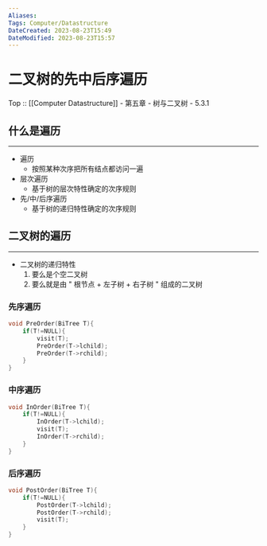 ```yaml
---
Aliases: 
Tags: Computer/Datastructure 
DateCreated: 2023-08-23T15:49
DateModified: 2023-08-23T15:57
---
```

# 二叉树的先中后序遍历

Top :: [[Computer Datastructure]] - 第五章 - 树与二叉树 - 5.3.1

## 什么是遍历
---
- 遍历
	- 按照某种次序把所有结点都访问一遍
- 层次遍历
	- 基于树的层次特性确定的次序规则
- 先/中/后序遍历
	- 基于树的递归特性确定的次序规则

## 二叉树的遍历
---
- 二叉树的递归特性
	1. 要么是个空二叉树
	2. 要么就是由 " 根节点 + 左子树 + 右子树 " 组成的二叉树

### 先序遍历

```cpp
void PreOrder(BiTree T){
	if(T!=NULL){
		visit(T);
		PreOrder(T->lchild);
		PreOrder(T->rchild);
	}
}
```

### 中序遍历

```cpp
void InOrder(BiTree T){
	if(T!=NULL){
		InOrder(T->lchild);
		visit(T);
		InOrder(T->rchild);
	}
}
```

### 后序遍历

```cpp
void PostOrder(BiTree T){
	if(T!=NULL){
		PostOrder(T->lchild);
		PostOrder(T->rchild);
		visit(T);
	}
}
```
